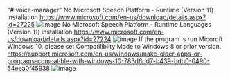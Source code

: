 "# voice-manager"
No Microsoft Speech Platform - Runtime (Version 11) installation
https://www.microsoft.com/en-us/download/details.aspx?id=27225
![image](https://user-images.githubusercontent.com/2301325/197797489-f8f83aec-29d6-4f44-839e-d13fde1d3c31.png)
No Microsoft Speech Platform - Runtime Languages (Version 11) installation
https://www.microsoft.com/en-us/download/details.aspx?id=27224
![image](https://user-images.githubusercontent.com/2301325/197796518-403deb40-2414-4869-aef2-2156bee5ee6d.png)
If the program is run Micoroft Windows 10, please set Compatiliblity Mode to Windows 8 or prior version.
https://support.microsoft.com/en-us/windows/make-older-apps-or-programs-compatible-with-windows-10-783d6dd7-b439-bdb0-0490-54eea0f45938
![image](https://user-images.githubusercontent.com/2301325/197924906-e9a7cda6-62ef-4d40-9f9b-f4c0cd942831.png)
